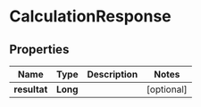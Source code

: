 
# CalculationResponse

## Properties
Name | Type | Description | Notes
------------ | ------------- | ------------- | -------------
**resultat** | **Long** |  |  [optional]



